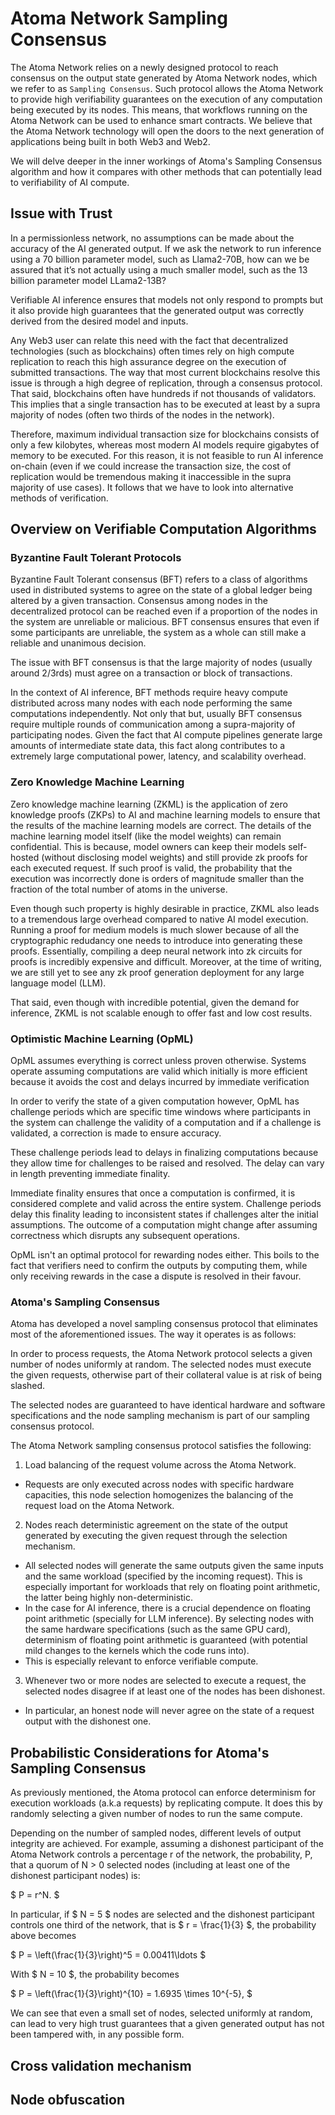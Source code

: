 # Atoma Network Sampling Consensus

The Atoma Network relies on a newly designed protocol to reach consensus on the output state generated by Atoma Network nodes, which we refer to as `Sampling Consensus`. Such protocol
allows the Atoma Network to provide high verifiability guarantees on the execution of any computation being executed by its nodes. This means, that workflows running on the Atoma Network
can be used to enhance smart contracts. We believe that the Atoma Network technology will open the doors to the next generation of applications being built in both Web3 and Web2. 

We will delve deeper in the inner workings of Atoma's Sampling Consensus algorithm and how it compares with other methods that can potentially lead to verifiability of AI compute. 

##  Issue with Trust 

In a permissionless network, no assumptions can be made about the accuracy of the AI generated output.  If we ask the network to run inference using a 70 billion parameter model, such as Llama2-70B, how can we be assured that it’s not actually using a much smaller model, such as the 13 billion parameter model LLama2-13B? 

Verifiable AI inference ensures that models not only respond to prompts but it also provide high guarantees that the generated output was correctly derived from the desired model and inputs. 

Any Web3 user can relate this need with the fact that decentralized technologies (such as blockchains) often times rely on high compute replication to reach this high assurance degree on
the execution of submitted transactions. The way that most current blockchains resolve this issue is through a high degree of replication, through a consensus protocol. That said, blockchains
often have hundreds if not thousands of validators. This implies that a single transaction has to be executed at least by a supra majority of nodes (often two thirds of the nodes in the network).

Therefore, maximum individual transaction size for blockchains consists of only a few kilobytes, whereas most modern AI models require gigabytes of memory to be executed. For this reason, it is not feasible to run AI inference on-chain (even if we could increase the transaction size, the cost of replication would be tremendous making it inaccessible in the supra majority of use cases). It follows that we have to look into alternative methods of verification. 

## Overview on Verifiable Computation Algorithms  

###  Byzantine Fault Tolerant Protocols

Byzantine Fault Tolerant consensus (BFT) refers to a class of algorithms used in distributed systems to agree on the state of a global ledger being altered by a given transaction. Consensus among nodes in the decentralized protocol can be reached even if a proportion of the nodes in the system are unreliable or malicious. BFT consensus ensures that even if some participants are unreliable, the system as a whole can still make a reliable and unanimous decision.

The issue with BFT consensus is that the large majority of nodes (usually around 2/3rds) must agree on a transaction or block of transactions.

In the context of AI inference, BFT methods require heavy compute distributed across many nodes with each node performing the same computations independently. Not only that but, usually BFT consensus require multiple rounds of communication among a supra-majority of participating nodes. Given the fact that AI compute pipelines generate large amounts of intermediate state data, this fact along contributes to a extremely large computational power, latency, and scalability overhead.

###  Zero Knowledge Machine Learning 

Zero knowledge machine learning (ZKML) is the application of zero knowledge proofs (ZKPs) to AI and machine learning models to ensure that the results of the machine learning models are correct. The details of the machine learning model itself (like the model weights) can remain confidential. This is because, model owners can keep their models self-hosted (without disclosing model
weights) and still provide zk proofs for each executed request. If such proof is valid, the probability that the execution was incorrectly done is orders of magnitude smaller than the fraction of the total number of atoms in the universe.
 
Even though such property is highly desirable in practice, ZKML also leads to a tremendous large overhead compared to native AI model execution. Running a proof for medium models is much slower because of all the cryptographic redudancy one needs to introduce into generating these proofs. Essentially, compiling a deep neural network into zk circuits for proofs is incredibly expensive and difficult. Moreover, at the time of writing, we are still yet to see any zk proof generation deployment for any large language model (LLM).

That said, even though with incredible potential, given the demand for inference, ZKML is not scalable enough to offer fast and low cost results. 

###  Optimistic Machine Learning (OpML) 

OpML assumes everything is correct unless proven otherwise. Systems operate assuming computations are valid which initially is more efficient because it avoids the cost and delays incurred by immediate verification

In order to verify the state of a given computation however, OpML has challenge periods which are specific time windows where participants in the system can challenge the validity of a computation and if a challenge is validated, a correction is made to ensure accuracy. 

These challenge periods lead to delays in finalizing computations because they allow time for challenges to be raised and resolved. The delay can vary in length preventing immediate finality. 

Immediate finality ensures that once a computation is confirmed, it is considered complete and valid across the entire system. Challenge periods delay this finality leading to inconsistent states if challenges alter the initial assumptions. The outcome of a computation might change after assuming correctness which disrupts any subsequent operations. 

OpML isn't an optimal protocol for rewarding nodes either. This boils to the fact that verifiers need to confirm the outputs by computing them, while only receiving rewards in the case a dispute is resolved in their favour.  

###  Atoma's Sampling Consensus

Atoma has developed a novel sampling consensus protocol that eliminates most of the aforementioned issues. The way it operates is as follows:

In order to process requests, the Atoma Network protocol selects a given number of nodes uniformly at random. The selected nodes must execute the given requests, otherwise part of their collateral value is at risk of being slashed. 

The selected nodes are guaranteed to have identical hardware and software specifications and the node sampling mechanism is part of our sampling consensus protocol. 

The Atoma Network sampling consensus protocol satisfies the following: 

1.  Load balancing of the request volume across the Atoma Network. 
- Requests are only executed across nodes with specific hardware capacities, this node selection homogenizes the balancing of the request load on the Atoma Network.

2.  Nodes reach deterministic agreement on the state of the output generated by executing the given request through the selection mechanism. 
- All selected nodes will generate the same outputs given the same inputs and the same workload (specified by the incoming request). This is especially important for workloads that rely on floating point arithmetic, the latter being highly non-deterministic.
- In the case for AI inference, there is a crucial dependence on floating point arithmetic (specially for LLM inference). By selecting nodes with the same hardware specifications (such as the same GPU card), determinism of floating point arithmetic is guaranteed (with potential mild changes to the kernels which the code runs into). 
- This is especially relevant to enforce verifiable compute. 

3.  Whenever two or more nodes are selected to execute a request, the selected nodes disagree if at least one of the nodes has been dishonest. 
- In particular, an honest node will never agree on the state of a request output with the dishonest one.

## Probabilistic Considerations for Atoma's Sampling Consensus

As previously mentioned, the Atoma protocol can enforce determinism for execution workloads (a.k.a requests) by replicating compute. It does this by randomly selecting a given number of nodes to run the same compute.

Depending on the number of sampled nodes, different levels of output integrity are achieved. For example, assuming a dishonest participant of the Atoma Network controls a percentage r of the network, the probability, P, that a quorum of N > 0 selected nodes (including at least one of the dishonest participant nodes) is:

$ P = r^N. $

In particular, if $ N = 5 $ nodes are selected and the dishonest participant controls one third of the network, that is $ r = \frac{1}{3} $, the probability above becomes

$ P = \left(\frac{1}{3}\right)^5 = 0.00411\ldots $

With $ N = 10 $, the probability becomes

$ P = \left(\frac{1}{3}\right)^{10} = 1.6935 \times 10^{-5}, $

We can see that even a small set of nodes, selected uniformly at random, can lead to very high trust guarantees that a given generated output has not been tampered with, in any possible form.


## Cross validation mechanism

## Node obfuscation


